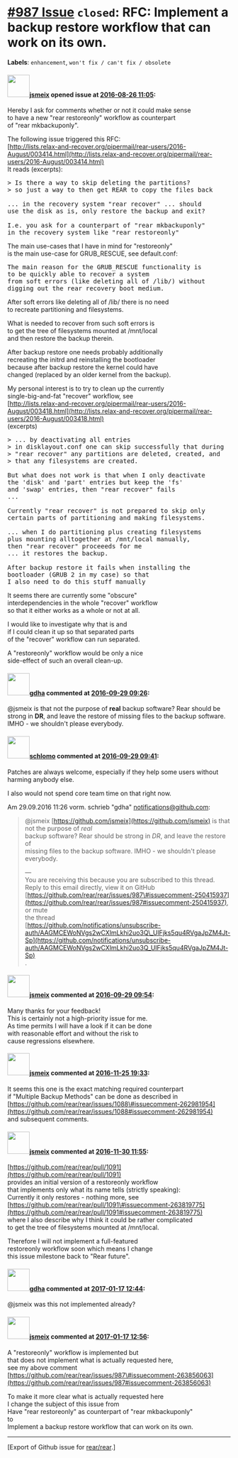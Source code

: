 [\#987 Issue](https://github.com/rear/rear/issues/987) `closed`: RFC: Implement a backup restore workflow that can work on its own.
===================================================================================================================================

**Labels**: `enhancement`, `won't fix / can't fix / obsolete`

#### <img src="https://avatars.githubusercontent.com/u/1788608?u=925fc54e2ce01551392622446ece427f51e2f0ce&v=4" width="50">[jsmeix](https://github.com/jsmeix) opened issue at [2016-08-26 11:05](https://github.com/rear/rear/issues/987):

Hereby I ask for comments whether or not it could make sense  
to have a new "rear restoreonly" workflow as counterpart  
of "rear mkbackuponly".

The following issue triggered this RFC:  
[http://lists.relax-and-recover.org/pipermail/rear-users/2016-August/003414.html](http://lists.relax-and-recover.org/pipermail/rear-users/2016-August/003414.html)  
It reads (excerpts):

<pre>
> Is there a way to skip deleting the partitions?
> so just a way to then get REAR to copy the files back

... in the recovery system "rear recover" ... should
use the disk as is, only restore the backup and exit?

I.e. you ask for a counterpart of "rear mkbackuponly"
in the recovery system like "rear restoreonly"
</pre>

The main use-cases that I have in mind for "restoreonly"  
is the main use-case for GRUB\_RESCUE, see default.conf:

<pre>
The main reason for the GRUB_RESCUE functionality is
to be quickly able to recover a system
from soft errors (like deleting all of /lib/) without
digging out the rear recovery boot medium.
</pre>

After soft errors like deleting all of /lib/ there is no need  
to recreate partitioning and filesystems.

What is needed to recover from such soft errors is  
to get the tree of filesystems mounted at /mnt/local  
and then restore the backup therein.

After backup restore one needs probably additionally  
recreating the initrd and reinstalling the bootloader  
because after backup restore the kernel could have  
changed (replaced by an older kernel from the backup).

My personal interest is to try to clean up the currently  
single-big-and-fat "recover" workflow, see  
[http://lists.relax-and-recover.org/pipermail/rear-users/2016-August/003418.html](http://lists.relax-and-recover.org/pipermail/rear-users/2016-August/003418.html)  
(excerpts)

<pre>
> ... by deactivating all entries
> in disklayout.conf one can skip successfully that during
> "rear recover" any partitions are deleted, created, and
> that any filesystems are created.

But what does not work is that when I only deactivate
the 'disk' and 'part' entries but keep the 'fs'
and 'swap' entries, then "rear recover" fails
...

Currently "rear recover" is not prepared to skip only
certain parts of partitioning and making filesystems.

... when I do partitioning plus creating filesystems
plus mounting alltogether at /mnt/local manually,
then "rear recover" proceeeds for me
... it restores the backup.

After backup restore it fails when installing the
bootloader (GRUB 2 in my case) so that
I also need to do this stuff manually
</pre>

It seems there are currently some "obscure"  
interdependencies in the whole "recover" workflow  
so that it either works as a whole or not at all.

I would like to investigate why that is and  
if I could clean it up so that separated parts  
of the "recover" workflow can run separated.

A "restoreonly" workflow would be only a nice  
side-effect of such an overall clean-up.

#### <img src="https://avatars.githubusercontent.com/u/888633?u=cdaeb31efcc0048d3619651aa18dd4b76e636b21&v=4" width="50">[gdha](https://github.com/gdha) commented at [2016-09-29 09:26](https://github.com/rear/rear/issues/987#issuecomment-250415937):

@jsmeix is that not the purpose of **real** backup software? Rear should
be strong in **DR**, and leave the restore of missing files to the
backup software. IMHO - we shouldn't please everybody.

#### <img src="https://avatars.githubusercontent.com/u/101384?v=4" width="50">[schlomo](https://github.com/schlomo) commented at [2016-09-29 09:41](https://github.com/rear/rear/issues/987#issuecomment-250419268):

Patches are always welcome, especially if they help some users without  
harming anybody else.

I also would not spend core team time on that right now.

Am 29.09.2016 11:26 vorm. schrieb "gdha" <notifications@github.com>:

> @jsmeix [https://github.com/jsmeix](https://github.com/jsmeix) is that
> not the purpose of *real*  
> backup software? Rear should be strong in *DR*, and leave the restore
> of  
> missing files to the backup software. IMHO - we shouldn't please
> everybody.
>
> —  
> You are receiving this because you are subscribed to this thread.  
> Reply to this email directly, view it on GitHub  
> [https://github.com/rear/rear/issues/987\#issuecomment-250415937](https://github.com/rear/rear/issues/987#issuecomment-250415937),
> or mute  
> the thread  
> [https://github.com/notifications/unsubscribe-auth/AAGMCEWoNVgs2wCXlmLkhi2uo3Q\_UlFjks5qu4RVgaJpZM4Jt-Sp](https://github.com/notifications/unsubscribe-auth/AAGMCEWoNVgs2wCXlmLkhi2uo3Q_UlFjks5qu4RVgaJpZM4Jt-Sp)  
> .

#### <img src="https://avatars.githubusercontent.com/u/1788608?u=925fc54e2ce01551392622446ece427f51e2f0ce&v=4" width="50">[jsmeix](https://github.com/jsmeix) commented at [2016-09-29 09:54](https://github.com/rear/rear/issues/987#issuecomment-250422083):

Many thanks for your feedback!  
This is certainly not a high-priority issue for me.  
As time permits I will have a look if it can be done  
with reasonable effort and without the risk to  
cause regressions elsewhere.

#### <img src="https://avatars.githubusercontent.com/u/1788608?u=925fc54e2ce01551392622446ece427f51e2f0ce&v=4" width="50">[jsmeix](https://github.com/jsmeix) commented at [2016-11-25 19:33](https://github.com/rear/rear/issues/987#issuecomment-263014503):

It seems this one is the exact matching required counterpart  
if "Multiple Backup Methods" can be done as described in  
[https://github.com/rear/rear/issues/1088\#issuecomment-262981954](https://github.com/rear/rear/issues/1088#issuecomment-262981954)  
and subsequent comments.

#### <img src="https://avatars.githubusercontent.com/u/1788608?u=925fc54e2ce01551392622446ece427f51e2f0ce&v=4" width="50">[jsmeix](https://github.com/jsmeix) commented at [2016-11-30 11:55](https://github.com/rear/rear/issues/987#issuecomment-263856063):

[https://github.com/rear/rear/pull/1091](https://github.com/rear/rear/pull/1091)  
provides an initial version of a restoreonly workflow  
that implements only what its name tells (strictly speaking):  
Currently it only restores - nothing more, see  
[https://github.com/rear/rear/pull/1091\#issuecomment-263819775](https://github.com/rear/rear/pull/1091#issuecomment-263819775)  
where I also describe why I think it could be rather complicated  
to get the tree of filesystems mounted at /mnt/local.

Therefore I will not implement a full-featured  
restoreonly workflow soon which means I change  
this issue milestone back to "Rear future".

#### <img src="https://avatars.githubusercontent.com/u/888633?u=cdaeb31efcc0048d3619651aa18dd4b76e636b21&v=4" width="50">[gdha](https://github.com/gdha) commented at [2017-01-17 12:44](https://github.com/rear/rear/issues/987#issuecomment-273134998):

@jsmeix was this not implemented already?

#### <img src="https://avatars.githubusercontent.com/u/1788608?u=925fc54e2ce01551392622446ece427f51e2f0ce&v=4" width="50">[jsmeix](https://github.com/jsmeix) commented at [2017-01-17 12:56](https://github.com/rear/rear/issues/987#issuecomment-273142494):

A "restoreonly" workflow is implemented but  
that does not implement what is actually requested here,  
see my above comment  
[https://github.com/rear/rear/issues/987\#issuecomment-263856063](https://github.com/rear/rear/issues/987#issuecomment-263856063)

To make it more clear what is actually requested here  
I change the subject of this issue from  
Have "rear restoreonly" as counterpart of "rear mkbackuponly"  
to  
Implement a backup restore workflow that can work on its own.

------------------------------------------------------------------------

\[Export of Github issue for
[rear/rear](https://github.com/rear/rear).\]
